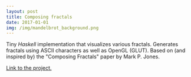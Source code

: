 ```yaml
---
layout: post
title: Composing fractals 
date: 2017-01-01
img: /img/mandelbrot_background.png
---
```


Tiny *Haskell* implementation that visualizes various fractals. Generates
fractals using ASCII characters as well as OpenGL (GLUT). Based on (and
inspired by) the "Composing Fractals" paper by Mark P. Jones. 

<a href="https://github.com/oneturkmen/fractals" target="_blank">Link to the project.</a>

